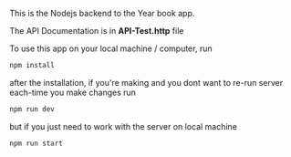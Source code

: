 This is the Nodejs backend to the Year book app.

The API Documentation is in **API-Test.http** file

To use this app on your local machine / computer,
run

```bash
npm install
```

after the installation, if you're making and you dont want to re-run server each-time you make changes run

```bash
npm run dev
```

but if you just need to work with the server on local machine

```bash
npm run start
```
